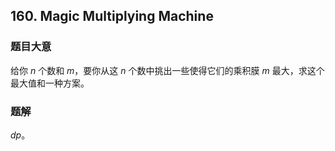 ## 160. Magic Multiplying Machine

### 题目大意

给你 $n$ 个数和 $m$，要你从这 $n$ 个数中挑出一些使得它们的乘积膜 $m$ 最大，求这个最大值和一种方案。

### 题解

$dp$。